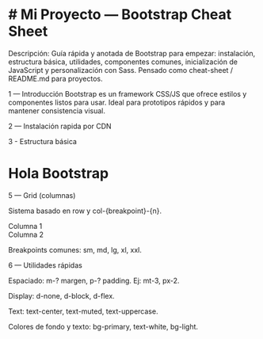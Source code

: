 # # Mi Proyecto — Bootstrap Cheat Sheet

Descripción: Guía rápida y anotada de Bootstrap para empezar: instalación, estructura básica, utilidades, componentes comunes, inicialización de JavaScript y personalización con Sass. Pensado como cheat-sheet / README.md para proyectos.

1 — Introducción
Bootstrap es un framework CSS/JS que ofrece estilos y componentes listos para usar. Ideal para prototipos rápidos y para mantener consistencia visual.

2 — Instalación rapida por CDN
<!-- CSS -->
<link href="https://cdn.jsdelivr.net/npm/bootstrap@5/dist/css/bootstrap.min.css" rel="stylesheet">

<!-- JS (bundle incluye Popper) -->
<script src="https://cdn.jsdelivr.net/npm/bootstrap@5/dist/js/bootstrap.bundle.min.js"></script>

3 - Estructura básica
<!doctype html>
<html lang="es">
<head>
<meta charset="utf-8">
<meta name="viewport" content="width=device-width, initial-scale=1">
<title>Mi Proyecto</title>
<!-- link bootstrap -->
</head>
<body>
<div class="container">
<h1 class="mt-4">Hola Bootstrap</h1>
</div>
</body>
</html>

5 — Grid (columnas)

Sistema basado en row y col-{breakpoint}-{n}.
<div class="container">
<div class="row">
<div class="col-12 col-md-6">Columna 1</div>
<div class="col-12 col-md-6">Columna 2</div>
</div>
</div>

Breakpoints comunes: sm, md, lg, xl, xxl.

6 — Utilidades rápidas

Espaciado: m-? margen, p-? padding. Ej: mt-3, px-2.

Display: d-none, d-block, d-flex.

Text: text-center, text-muted, text-uppercase.

Colores de fondo y texto: bg-primary, text-white, bg-light.